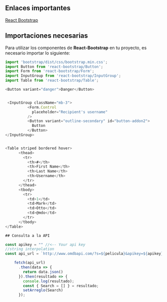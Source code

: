 ## Enlaces importantes
[React Bootstrap](https://react-bootstrap.netlify.app/)

## Importaciones necesarias

Para utilizar los componentes de **React-Bootstrap** en tu proyecto, es necesario importar lo siguiente:

```javascript
import 'bootstrap/dist/css/bootstrap.min.css';
import Button from 'react-bootstrap/Button';
import Form from 'react-bootstrap/Form';
import InputGroup from 'react-bootstrap/InputGroup';
import Table from 'react-bootstrap/Table';

<Button variant="danger">Danger</Button>


 <InputGroup className="mb-3">
          <Form.Control
            placeholder="Recipient's username"
          />
          <Button variant="outline-secondary" id="button-addon2">
            Button
          </Button>
</InputGroup>


<Table striped bordered hover>
      <thead>
        <tr>
          <th>#</th>
          <th>First Name</th>
          <th>Last Name</th>
          <th>Username</th>
        </tr>
      </thead>
      <tbody>
        <tr>
          <td>1</td>
          <td>Mark</td>
          <td>Otto</td>
          <td>@mdo</td>
        </tr>   
      </tbody>
</Table>

## Consulta a la API

const apikey = "" //<-- Your api key
//string interpolation
const api_url = `http://www.omdbapi.com/?s=${pelicula}&apikey=${apikey}`

    fetch(api_url)
      .then(data => {
        return data.json()
      }).then(resultado => {
        console.log(resultado);
        const { Search = [] } = resultado;
        setArreglo(Search)
      });
